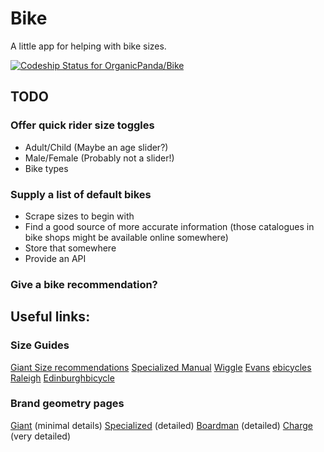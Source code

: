 Bike
====

A little app for helping with bike sizes.

[ ![Codeship Status for OrganicPanda/Bike](https://codeship.com/projects/2b7b1ad0-0a70-0132-783b-7affebf0af3d/status)](https://codeship.com/projects/31767)

## TODO
### Offer quick rider size toggles
 - Adult/Child (Maybe an age slider?)
 - Male/Female (Probably not a slider!)
 - Bike types

### Supply a list of default bikes
 - Scrape sizes to begin with
 - Find a good source of more accurate information (those catalogues in bike shops might be available online somewhere)
 - Store that somewhere
 - Provide an API 

### Give a bike recommendation? 

## Useful links:
### Size Guides
[Giant Size recommendations](http://www.giant-bicycles.com/_upload_uk/bikes/series/sizingsheets/ENVIE_ADV_SIZING.jpg)
[Specialized Manual](http://static.specialized.com/media/docs/support/0000023116/0000023116_ENG_AS_NZS_R1.pdf)
[Wiggle](http://www.wiggle.co.uk/h/option/bikesizeguide)
[Evans](http://www.evanscycles.com/help/bike-sizing)
[ebicycles](http://www.ebicycles.com/bicycle-tools/frame-sizer/road-bike/size-sheet?utf8=%E2%9C%93&u=in&r=man&h=1752.6&i=787.4&b=Calculate)
[Raleigh](http://www.raleigh.co.uk/Support/BikeSizeGuide/)
[Edinburghbicycle](http://www.edinburghbicycle.com/info/bike-sizing-guide/)

### Brand geometry pages
[Giant](http://www.giant-bicycles.com/en-gb/bikes/model/envie.advanced.1/19195/77370/#geometry) (minimal details)
[Specialized](http://www.specialized.com/gb/gb/bikes/road/tarmac/tarmac-pro-disc-race-udi2#geometry) (detailed)
[Boardman](http://www.boardmanbikes.com/road/air98.html) (detailed)
[Charge](http://www.chargebikes.com/plug/plug-3) (very detailed)